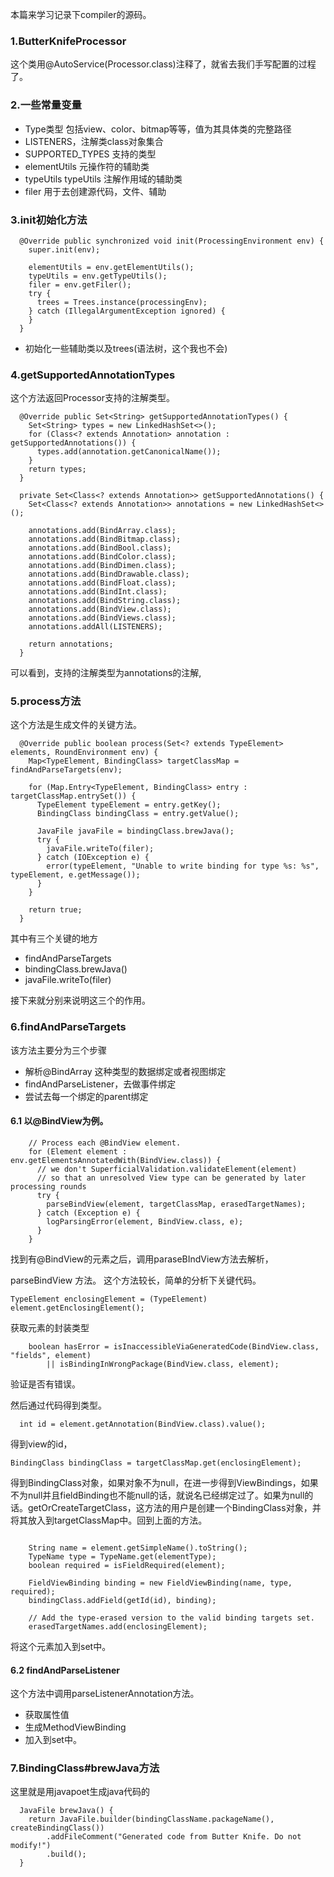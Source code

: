 本篇来学习记录下compiler的源码。

### 1.ButterKnifeProcessor

这个类用@AutoService(Processor.class)注释了，就省去我们手写配置的过程了。

### 2.一些常量变量

* Type类型 包括view、color、bitmap等等，值为其具体类的完整路径
* LISTENERS，注解类class对象集合
* SUPPORTED_TYPES 支持的类型
* elementUtils 元操作符的辅助类
* typeUtils typeUtils 注解作用域的辅助类
* filer 用于去创建源代码，文件、辅助

### 3.init初始化方法
```
  @Override public synchronized void init(ProcessingEnvironment env) {
    super.init(env);

    elementUtils = env.getElementUtils();
    typeUtils = env.getTypeUtils();
    filer = env.getFiler();
    try {
      trees = Trees.instance(processingEnv);
    } catch (IllegalArgumentException ignored) {
    }
  }
```

* 初始化一些辅助类以及trees(语法树，这个我也不会)

### 4.getSupportedAnnotationTypes

这个方法返回Processor支持的注解类型。
```
  @Override public Set<String> getSupportedAnnotationTypes() {
    Set<String> types = new LinkedHashSet<>();
    for (Class<? extends Annotation> annotation : getSupportedAnnotations()) {
      types.add(annotation.getCanonicalName());
    }
    return types;
  }
```

```
  private Set<Class<? extends Annotation>> getSupportedAnnotations() {
    Set<Class<? extends Annotation>> annotations = new LinkedHashSet<>();

    annotations.add(BindArray.class);
    annotations.add(BindBitmap.class);
    annotations.add(BindBool.class);
    annotations.add(BindColor.class);
    annotations.add(BindDimen.class);
    annotations.add(BindDrawable.class);
    annotations.add(BindFloat.class);
    annotations.add(BindInt.class);
    annotations.add(BindString.class);
    annotations.add(BindView.class);
    annotations.add(BindViews.class);
    annotations.addAll(LISTENERS);

    return annotations;
  }
```

可以看到，支持的注解类型为annotations的注解,

### 5.process方法

这个方法是生成文件的关键方法。

```
  @Override public boolean process(Set<? extends TypeElement> elements, RoundEnvironment env) {
    Map<TypeElement, BindingClass> targetClassMap = findAndParseTargets(env);

    for (Map.Entry<TypeElement, BindingClass> entry : targetClassMap.entrySet()) {
      TypeElement typeElement = entry.getKey();
      BindingClass bindingClass = entry.getValue();

      JavaFile javaFile = bindingClass.brewJava();
      try {
        javaFile.writeTo(filer);
      } catch (IOException e) {
        error(typeElement, "Unable to write binding for type %s: %s", typeElement, e.getMessage());
      }
    }

    return true;
  }
```
其中有三个关键的地方

* findAndParseTargets 
* bindingClass.brewJava()
* javaFile.writeTo(filer)

接下来就分别来说明这三个的作用。

### 6.findAndParseTargets

该方法主要分为三个步骤

* 解析@BindArray 这种类型的数据绑定或者视图绑定
* findAndParseListener，去做事件绑定
* 尝试去每一个绑定的parent绑定

#### 6.1 以@BindView为例。
```
    // Process each @BindView element.
    for (Element element : env.getElementsAnnotatedWith(BindView.class)) {
      // we don't SuperficialValidation.validateElement(element)
      // so that an unresolved View type can be generated by later processing rounds
      try {
        parseBindView(element, targetClassMap, erasedTargetNames);
      } catch (Exception e) {
        logParsingError(element, BindView.class, e);
      }
    }
```
找到有@BindView的元素之后，调用paraseBIndView方法去解析，

parseBindView 方法。
这个方法较长，简单的分析下关键代码。

```
TypeElement enclosingElement = (TypeElement) element.getEnclosingElement();
```
获取元素的封装类型

```
    boolean hasError = isInaccessibleViaGeneratedCode(BindView.class, "fields", element)
        || isBindingInWrongPackage(BindView.class, element);
```
验证是否有错误。

然后通过代码得到类型。

```
  int id = element.getAnnotation(BindView.class).value();
```
得到view的id，
```
BindingClass bindingClass = targetClassMap.get(enclosingElement);
```
得到BindingClass对象，如果对象不为null，在进一步得到ViewBindings，如果不为null并且fieldBinding也不能null的话，就说名已经绑定过了。如果为null的话。getOrCreateTargetClass，这方法的用户是创建一个BindingClass对象，并将其放入到targetClassMap中。回到上面的方法。
```

    String name = element.getSimpleName().toString();
    TypeName type = TypeName.get(elementType);
    boolean required = isFieldRequired(element);

    FieldViewBinding binding = new FieldViewBinding(name, type, required);
    bindingClass.addField(getId(id), binding);

    // Add the type-erased version to the valid binding targets set.
    erasedTargetNames.add(enclosingElement);
```
将这个元素加入到set中。

#### 6.2 findAndParseListener

这个方法中调用parseListenerAnnotation方法。

* 获取属性值
* 生成MethodViewBinding
* 加入到set中。

### 7.BindingClass#brewJava方法

这里就是用javapoet生成java代码的

```
  JavaFile brewJava() {
    return JavaFile.builder(bindingClassName.packageName(), createBindingClass())
        .addFileComment("Generated code from Butter Knife. Do not modify!")
        .build();
  }
```
